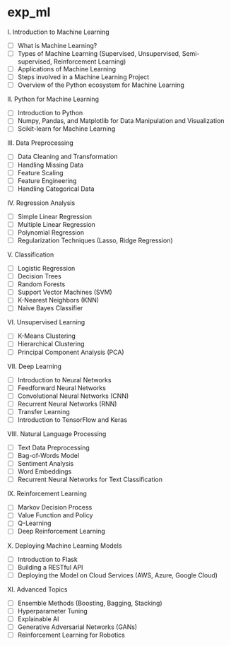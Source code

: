 # exp_ml

I. Introduction to Machine Learning
- [ ] What is Machine Learning?
- [ ] Types of Machine Learning (Supervised, Unsupervised, Semi-supervised, Reinforcement Learning)
- [ ] Applications of Machine Learning
- [ ] Steps involved in a Machine Learning Project
- [ ] Overview of the Python ecosystem for Machine Learning

II. Python for Machine Learning
- [ ] Introduction to Python
- [ ] Numpy, Pandas, and Matplotlib for Data Manipulation and Visualization
- [ ] Scikit-learn for Machine Learning

III. Data Preprocessing
- [ ] Data Cleaning and Transformation
- [ ] Handling Missing Data
- [ ] Feature Scaling
- [ ] Feature Engineering
- [ ] Handling Categorical Data

IV. Regression Analysis
- [ ] Simple Linear Regression
- [ ] Multiple Linear Regression
- [ ] Polynomial Regression
- [ ] Regularization Techniques (Lasso, Ridge Regression)

V. Classification
- [ ] Logistic Regression
- [ ] Decision Trees
- [ ] Random Forests
- [ ] Support Vector Machines (SVM)
- [ ] K-Nearest Neighbors (KNN)
- [ ] Naive Bayes Classifier

VI. Unsupervised Learning
- [ ] K-Means Clustering
- [ ] Hierarchical Clustering
- [ ] Principal Component Analysis (PCA)

VII. Deep Learning
- [ ] Introduction to Neural Networks
- [ ] Feedforward Neural Networks
- [ ] Convolutional Neural Networks (CNN)
- [ ] Recurrent Neural Networks (RNN)
- [ ] Transfer Learning
- [ ] Introduction to TensorFlow and Keras

VIII. Natural Language Processing
- [ ] Text Data Preprocessing
- [ ] Bag-of-Words Model
- [ ] Sentiment Analysis
- [ ] Word Embeddings
- [ ] Recurrent Neural Networks for Text Classification

IX. Reinforcement Learning
- [ ] Markov Decision Process
- [ ] Value Function and Policy
- [ ] Q-Learning
- [ ] Deep Reinforcement Learning

X. Deploying Machine Learning Models
- [ ] Introduction to Flask
- [ ] Building a RESTful API
- [ ] Deploying the Model on Cloud Services (AWS, Azure, Google Cloud)

XI. Advanced Topics
- [ ] Ensemble Methods (Boosting, Bagging, Stacking)
- [ ] Hyperparameter Tuning
- [ ] Explainable AI
- [ ] Generative Adversarial Networks (GANs)
- [ ] Reinforcement Learning for Robotics
